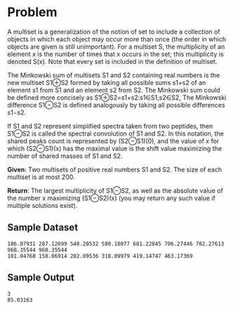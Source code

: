 # Problem

A multiset is a generalization of the notion of set to include a collection of objects in which each object may occur more than once (the order in which objects are given is still unimportant). For a multiset S, the multiplicity of an element x is the number of times that x occurs in the set; this multiplicity is denoted S(x). Note that every set is included in the definition of multiset.

The Minkowski sum of multisets S1 and S2 containing real numbers is the new multiset S1⊕S2 formed by taking all possible sums s1+s2 of an element s1 from S1 and an element s2 from S2. The Minkowski sum could be defined more concisely as S1⊕S2=s1+s2:s1∈S1,s2∈S2, The Minkowski difference S1⊖S2 is defined analogously by taking all possible differences s1−s2.

If S1 and S2 represent simplified spectra taken from two peptides, then S1⊖S2 is called the spectral convolution of S1 and S2. In this notation, the shared peaks count is represented by (S2⊖S1)(0), and the value of x for which (S2⊖S1)(x) has the maximal value is the shift value maximizing the number of shared masses of S1 and S2.

**Given**: Two multisets of positive real numbers S1 and S2. The size of each multiset is at most 200.

**Return**: The largest multiplicity of S1⊖S2, as well as the absolute value of the number x maximizing (S1⊖S2)(x) (you may return any such value if multiple solutions exist).

## Sample Dataset

```
186.07931 287.12699 548.20532 580.18077 681.22845 706.27446 782.27613 968.35544 968.35544
101.04768 158.06914 202.09536 318.09979 419.14747 463.17369
```

## Sample Output

```
3
85.03163
```

